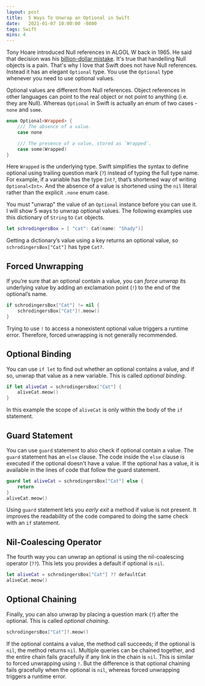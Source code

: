 ```yaml
---
layout: post
title:  5 Ways To Unwrap an Optional in Swift
date:   2021-01-07 10:00:00 -0800
tags: Swift
mins: 4
---
```


Tony Hoare introduced Null references in ALGOL W back in 1965. He said that decision was his [billion-dollar mistake][1]. It's true that handelling Null objects is a pain. That's why I love that Swift does not have Null references. Instead it has an elegant `Optional` type. You use the `Optional` type whenever you need to use optional values. 

Optional values are different from Null references. Object references in other languages can point to the real object or not point to anything (i.e. they are Null). Whereas `Optional` in Swift is actually an enum of two cases - `none` and `some`.

```swift
enum Optional<Wrapped> {
    /// The absence of a value.
    case none

    /// The presence of a value, stored as `Wrapped`.
    case some(Wrapped)
}
```

Here `Wrapped` is the underlying type. Swift simplifies the syntax to define optional using trailing question mark (`?`) instead of typing the full type name. For example, if a variable has the type `Int?`, that’s shortened way of writing `Optional<Int>`. And the absence of a value is shortened using the `nil` literal rather than the explicit `.none` enum case.

You must "unwrap" the value of an `Optional` instance before you can use it. I will show 5 ways to unwrap optional values. The following examples use this dictionary of `String` to `Cat` objects. 

```swift
let schrodingersBox = [ "cat": Cat(name: "Shady")]
```

Getting a dictionary’s value using a key returns an optional value, so `schrodingersBox["Cat"]` has type `Cat?`.

## Forced Unwrapping
If you’re sure that an optional contain a value, you can _force unwrap_ its underlying value by adding an exclamation point (`!`) to the end of the optional’s name.

```swift
if schrodingersBox["Cat"] != nil {
    schrodingersBox["Cat"]!.meow()
}
```

Trying to use `!` to access a nonexistent optional value triggers a runtime error. Therefore, forced unwrapping is not generally recommended. 

## Optional Binding
You can use `if let` to find out whether an optional contains a value, and if so, unwrap that value as a new variable. This is called _optional binding_. 

```swift
if let aliveCat = schrodingersBox["Cat"] {
    aliveCat.meow()
}
```

In this example the scope of `aliveCat` is only within the body of the `if` statement.

## Guard Statement
You can use `guard` statement to also check if optional contain a value. The `guard` statement has an `else` clause. The code inside the `else` clause is executed if the optional doesn't have a value. If the optional has a value, it is available in the lines of code that follow the guard statement.

```swift
guard let aliveCat = schrodingersBox["Cat"] else {
    return
}
aliveCat.meow()
```

Using `guard` statement lets you _early exit_ a method if value is not present. It improves the readability of the code compared to doing the same check with an `if` statement.


## Nil-Coalescing Operator
The fourth way you can unwrap an optional is using the nil-coalescing operator (`??`). This lets you provides a default if optional is `nil`. 

```swift
let aliveCat = schrodingersBox["Cat"] ?? defaultCat
aliveCat.meow()
```

## Optional Chaining

Finally, you can also unwrap by placing a question mark (`?`) after the optional. This is called _optional chaining_. 

```swift
schrodingersBox["Cat"]?.meow()
```

If the optional contains a value, the method call succeeds; if the optional is `nil`, the method returns `nil`. Multiple queries can be chained together, and the entire chain fails gracefully if any link in the chain is `nil`. This is similar to forced unwrapping using `!`. But the difference is that optional chaining fails gracefully when the optional is `nil`, whereas forced unwrapping triggers a runtime error.


[1]: https://www.infoq.com/presentations/Null-References-The-Billion-Dollar-Mistake-Tony-Hoare/

